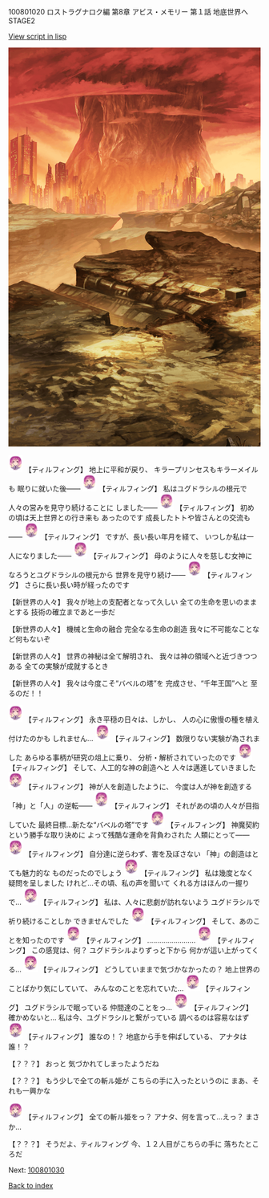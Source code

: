 100801020 ロストラグナロク編 第8章 アビス・メモリー 第１話 地底世界へ STAGE2

[View script in lisp](../scripts/100801020.txt)

![underwild.png](../images/backgrounds/underwild.png)

<img src="../images/units/101415.png" alt="101415.png" height="34"/>
【ティルフィング】
地上に平和が戻り、
キラープリンセスもキラーメイルも
眠りに就いた後――

<img src="../images/units/101415.png" alt="101415.png" height="34"/>
【ティルフィング】
私はユグドラシルの根元で
人々の営みを見守り続けることに
しました――

<img src="../images/units/101415.png" alt="101415.png" height="34"/>
【ティルフィング】
初めの頃は天上世界との行き来も
あったのです
成長したトトや皆さんとの交流も――

<img src="../images/units/101415.png" alt="101415.png" height="34"/>
【ティルフィング】
ですが、長い長い年月を経て、
いつしか私は一人になりました――

<img src="../images/units/101415.png" alt="101415.png" height="34"/>
【ティルフィング】
母のように人々を慈しむ女神に
なろうとユグドラシルの根元から
世界を見守り続け――

<img src="../images/units/101415.png" alt="101415.png" height="34"/>
【ティルフィング】
さらに長い長い時が経ったのです

【新世界の人々】
我々が地上の支配者となって久しい
全ての生命を思いのままとする
技術の確立まであと一歩だ

【新世界の人々】
機械と生命の融合
完全なる生命の創造
我々に不可能なことなど何もないぞ

【新世界の人々】
世界の神秘は全て解明され、
我々は神の領域へと近づきつつある
全ての実験が成就するとき

【新世界の人々】
我々は今度こそ“バベルの塔”を
完成させ、“千年王国”へと
至るのだ！！

<img src="../images/units/101415.png" alt="101415.png" height="34"/>
【ティルフィング】
永き平穏の日々は、しかし、
人の心に傲慢の種を植え付けたのかも
しれません…

<img src="../images/units/101415.png" alt="101415.png" height="34"/>
【ティルフィング】
数限りない実験が為されました
あらゆる事柄が研究の俎上に乗り、
分析・解析されていったのです

<img src="../images/units/101415.png" alt="101415.png" height="34"/>
【ティルフィング】
そして、人工的な神の創造へと
人々は邁進していきました

<img src="../images/units/101415.png" alt="101415.png" height="34"/>
【ティルフィング】
神が人を創造したように、
今度は人が神を創造する
「神」と「人」の逆転――

<img src="../images/units/101415.png" alt="101415.png" height="34"/>
【ティルフィング】
それがあの頃の人々が目指していた
最終目標…新たな“バベルの塔”です

<img src="../images/units/101415.png" alt="101415.png" height="34"/>
【ティルフィング】
神魔契約という勝手な取り決めに
よって残酷な運命を背負わされた
人類にとって――

<img src="../images/units/101415.png" alt="101415.png" height="34"/>
【ティルフィング】
自分達に逆らわず、害を及ぼさない
「神」の創造はとても魅力的な
ものだったのでしょう

<img src="../images/units/101415.png" alt="101415.png" height="34"/>
【ティルフィング】
私は幾度となく疑問を呈しました
けれど…その頃、私の声を聞いて
くれる方はほんの一握りで…

<img src="../images/units/101415.png" alt="101415.png" height="34"/>
【ティルフィング】
私は、人々に悲劇が訪れないよう
ユグドラシルで祈り続けることしか
できませんでした

<img src="../images/units/101415.png" alt="101415.png" height="34"/>
【ティルフィング】
そして、あのことを知ったのです

<img src="../images/units/101415.png" alt="101415.png" height="34"/>
【ティルフィング】
……………………

<img src="../images/units/101415.png" alt="101415.png" height="34"/>
【ティルフィング】
この感覚は、何？
ユグドラシルよりずっと下から
何かが這い上がってくる…

<img src="../images/units/101415.png" alt="101415.png" height="34"/>
【ティルフィング】
どうしていままで気づかなかったの？
地上世界のことばかり気にしていて、
みんなのことを忘れていた…

<img src="../images/units/101415.png" alt="101415.png" height="34"/>
【ティルフィング】
ユグドラシルで眠っている
仲間達のことをっ…

<img src="../images/units/101415.png" alt="101415.png" height="34"/>
【ティルフィング】
確かめないと…
私は今、ユグドラシルと繋がっている
調べるのは容易なはず

<img src="../images/units/101415.png" alt="101415.png" height="34"/>
【ティルフィング】
誰なの！？
地底から手を伸ばしている、
アナタは誰！？

【？？？】
おっと
気づかれてしまったようだね

【？？？】
もう少しで全ての斬ル姫が
こちらの手に入ったというのに
まあ、それも一興かな

<img src="../images/units/101415.png" alt="101415.png" height="34"/>
【ティルフィング】
全ての斬ル姫をっ？
アナタ、何を言って…えっ？
まさか…

【？？？】
そうだよ、ティルフィング
今、１２人目がこちらの手に
落ちたところだ

Next: [100801030](100801030.md)

[Back to index](index.md)
